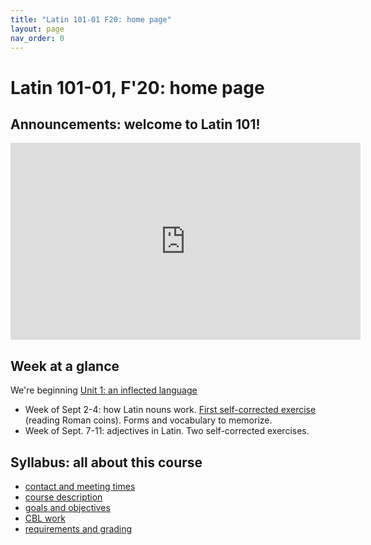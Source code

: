```yaml
---
title: "Latin 101-01 F20: home page"
layout: page
nav_order: 0
---
```



# Latin 101-01, F'20: home page

## Announcements: welcome to Latin 101!

<iframe width="560" height="315" src="https://www.youtube.com/embed/rm7NZqHxFNE" frameborder="0" allow="accelerometer; autoplay; encrypted-media; gyroscope; picture-in-picture" allowfullscreen></iframe>

## Week at a glance

We're beginning [Unit 1: an inflected language](./schedule/part1/)


- Week of Sept 2-4:   how Latin nouns work. [First self-corrected exercise](./assignments/nouns/exercise/) (reading Roman coins).  Forms and vocabulary to memorize.
- Week of Sept. 7-11: adjectives in  Latin. Two self-corrected exercises.

## Syllabus: all about this course

- [contact and meeting times](./syllabus/basic/)
- [course description](./syllabus/description/)
- [goals and objectives](./syllabus/goals/)
- [CBL work](./syllabus/cbl/)
- [requirements and grading](./requirements/)
